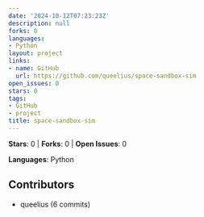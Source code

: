 ```yaml
---
date: '2024-10-12T07:23:23Z'
description: null
forks: 0
languages:
- Python
layout: project
links:
- name: GitHub
  url: https://github.com/queelius/space-sandbox-sim
open_issues: 0
stars: 0
tags:
- GitHub
- project
title: space-sandbox-sim
---
```


**Stars**: 0 | **Forks**: 0 | **Open Issues**: 0

**Languages**: Python

## Contributors
- queelius (6 commits)

